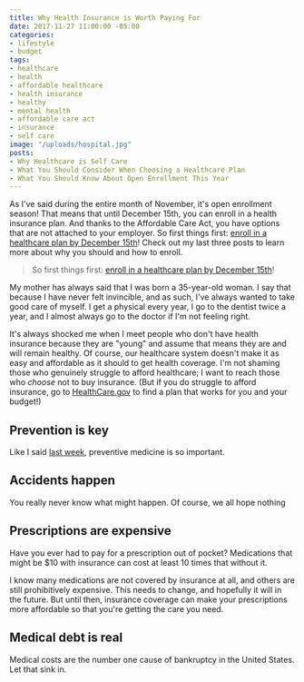 ```yaml
---
title: Why Health Insurance is Worth Paying For
date: 2017-11-27 11:00:00 -05:00
categories:
- lifestyle
- budget
tags:
- healthcare
- health
- affordable healthcare
- health insurance
- healthy
- mental health
- affordable care act
- insurance
- self care
image: "/uploads/hospital.jpg"
posts:
- Why Healthcare is Self Care
- What You Should Consider When Choosing a Healthcare Plan
- What You Should Know About Open Enrollment This Year
---
```


As I've said during the entire month of November, it's open enrollment season! That means that until December 15th, you can enroll in a health insurance plan. And thanks to the Affordable Care Act, you have options that are not attached to your employer. So first things first: [enroll in a healthcare plan by December 15th](http://healthcare.gov)! Check out my last three posts to learn more about why you should and how to enroll.

> So first things first: [enroll in a healthcare plan by December 15th](http://healthcare.gov)!

My mother has always said that I was born a 35-year-old woman. I say that because I have never felt invincible, and as such, I've always wanted to take good care of myself. I get a physical every year, I go to the dentist twice a year, and I almost always go to the doctor if I'm not feeling right.

It's always shocked me when I meet people who don't have health insurance because they are "young" and assume that means they are and will remain healthy. Of course, our healthcare system doesn't make it as easy and affordable as it should to get health coverage. I'm not shaming those who genuinely struggle to afford healthcare; I want to reach those who *choose* not to buy insurance. (But if you do struggle to afford insurance, go to [HealthCare.gov](http://www.healthcare.gov) to find a plan that works for you and your budget!)

## Prevention is key

Like I said [last week](https://www.maggiegermano.com/blog/why-healthcare-is-self-care/), preventive medicine is so important.

## Accidents happen

You really never know what might happen. Of course, we all hope nothing 

## Prescriptions are expensive

Have you ever had to pay for a prescription out of pocket? Medications that might be $10 with insurance can cost at least 10 times that without it. 

I know many medications are not covered by insurance at all, and others are still prohibitively expensive. This needs to change, and hopefully it will in the future. But until then, insurance coverage can make your prescriptions more affordable so that you're getting the care you need.

## Medical debt is real

Medical costs are the number one cause of bankruptcy in the United States. Let that sink in.